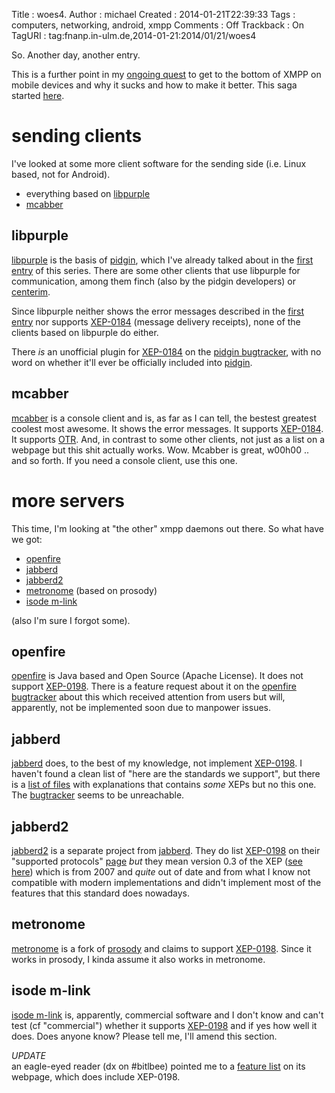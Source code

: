 Title     : woes4.
Author    : michael
Created   : 2014-01-21T22:39:33
Tags      : computers, networking, android, xmpp
Comments  : Off
Trackback : On
TagURI    : tag:fnanp.in-ulm.de,2014-01-21:2014/01/21/woes4

So. Another day, another entry.

This is a further point in my [ongoing quest][xmpp] to get to the bottom
of XMPP on mobile devices and why it sucks and how to make it better. This
saga started [here][first entry].

# sending clients

I've looked at some more client software for the sending side (i.e. Linux
based, not for Android).

* everything based on [libpurple][]
* [mcabber][]

## libpurple

[libpurple][] is the basis of [pidgin][], which I've already talked about
in the [first entry][] of this series. There are some other clients that
use libpurple for communication, among them finch (also by the pidgin
developers) or [centerim][].

Since libpurple neither shows the error messages described in the [first
entry][] nor supports [XEP-0184][] (message delivery receipts), none of
the clients based on libpurple do either.

There _is_ an unofficial plugin for [XEP-0184][] on the [pidgin
bugtracker][], with no word on whether it'll ever be officially included
into [pidgin][].

## mcabber

[mcabber][] is a console client and is, as far as I can tell, the bestest
greatest coolest most awesome. It shows the error messages. It supports
[XEP-0184][]. It supports [OTR][]. And, in contrast to some other clients,
not just as a list on a webpage but this shit actually works. Wow. Mcabber
is great, w00h00 .. and so forth. If you need a console client, use this
one.




# more servers

This time, I'm looking at "the other" xmpp daemons out there. So what have
we got:

* [openfire][]
* [jabberd][]
* [jabberd2][]
* [metronome][] (based on prosody)
* [isode m-link][]

(also I'm sure I forgot some).

## openfire

[openfire][] is Java based and Open Source (Apache License). It does not
support [XEP-0198][]. There is a feature request about it on the [openfire
bugtracker][] about this which received attention from users but will,
apparently, not be implemented soon due to manpower issues.

## jabberd

[jabberd][] does, to the best of my knowledge, not implement [XEP-0198][].
I haven't found a clean list of "here are the standards we support", but
there is a [list of files][jabberdfiles] with explanations that contains
*some* XEPs but no this one. The [bugtracker][jabberdbugs] seems to be
unreachable. 

## jabberd2

[jabberd2][] is a separate project from [jabberd][]. They do list
[XEP-0198][] on their "supported protocols" [page][jabberd2proto] *but*
they mean version 0.3 of the XEP ([see here][jabberd2bug]) which is from
2007 and *quite* out of date and from what I know not compatible with
modern implementations and didn't implement most of the features that this
standard does nowadays.

## metronome

[metronome][] is a fork of [prosody][] and claims to support [XEP-0198][].
Since it works in prosody, I kinda assume it also works in metronome.

## isode m-link

[isode m-link][] is, apparently, commercial software and I don't know and
can't test (cf "commercial") whether it supports [XEP-0198][] and if yes
how well it does. Does anyone know? Please tell me, I'll amend this
section.

*UPDATE*  
an eagle-eyed reader (dx on #bitlbee) pointed me to a [feature
list][isodefeatures] on its webpage, which does include XEP-0198.


[xmpp]: http://fnanp.in-ulm.de/blog/tags/xmpp.html
[libpurple]: https://developer.pidgin.im/wiki/WhatIsLibpurple
[mcabber]: http://mcabber.com
[pidgin]: https://developer.pidgin.im
[centerim]: http://www.centerim.org/index.php/Main_Page
[first entry]: http://fnanp.in-ulm.de/blog/2014/01/16/01-woes.html
[pidgin bugtracker]: https://developer.pidgin.im/ticket/6940
[OTR]: https://otr.cypherpunks.ca/
[openfire]: http://www.igniterealtime.org/projects/openfire/
[jabberd]: https://jabberd.org/
[jabberd2]: http://jabberd2.org/
[metronome]: http://www.lightwitch.org/metronome
[isode m-link]: http://www.isode.com/products/m-link.html
[XEP-0198]: https://xmpp.org/extensions/xep-0198.html
[XEP-0184]: https://xmpp.org/extensions/xep-0184.html
[openfire bugtracker]: http://issues.igniterealtime.org/browse/OF-446
[jabberdfiles]: https://jabberd.org/codedoc/files.html
[jabberdbugs]: https://bugzilla.jabberd.org/
[prosody]: http://prosody.im/
[jabberd2proto]: https://github.com/jabberd2/jabberd2/blob/master/README.protocol
[jabberd2bug]: https://www.mail-archive.com/jabberd2@lists.xiaoka.com/msg01653.html
[isodefeatures]: http://www.isode.com/products/m-link-standards.html

